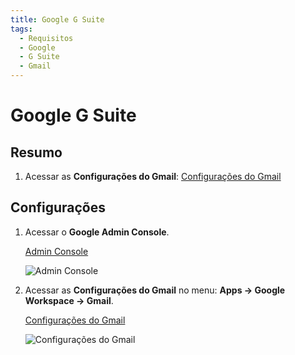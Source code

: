 ```yaml
---
title: Google G Suite
tags:
  - Requisitos
  - Google
  - G Suite
  - Gmail
---
```

# Google G Suite

## Resumo

1. Acessar as **Configurações do Gmail**: [Configurações do Gmail](https://admin.google.com/u/0/ac/appsettings/740348119625)

## Configurações

1. Acessar o **Google Admin Console**.

   [Admin Console](https://admin.google.com)

   ![Admin Console](https://cdn.phishx.io/phishx-docs/images/google_admin_01.webp)

2. Acessar as **Configurações do Gmail** no menu: **Apps -> Google Workspace -> Gmail**.

   [Configurações do Gmail](https://admin.google.com/u/0/ac/appsettings/740348119625)

   ![Configurações do Gmail](https://cdn.phishx.io/phishx-docs/images/google_admin_02.webp)
